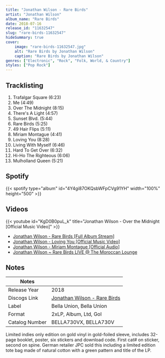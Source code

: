 ```yaml
---
title: "Jonathan Wilson - Rare Birds"
artist: "Jonathan Wilson"
album_name: "Rare Birds"
date: 2018-07-16
release_id: "11632547"
slug: "rare-birds-11632547"
hideSummary: true
cover:
    image: "rare-birds-11632547.jpg"
    alt: "Rare Birds by Jonathan Wilson"
    caption: "Rare Birds by Jonathan Wilson"
genres: ["Electronic", "Rock", "Folk, World, & Country"]
styles: ["Pop Rock"]
---
```

## Tracklisting
1. Trafalgar Square (6:23)
2. Me (4:49)
3. Over The Midnight (8:15)
4. There's A Light (4:57)
5. Sunset Blvd. (5:44)
6. Rare Birds (5:25)
7. 49 Hair Flips (5:11)
8. Miriam Montague (4:41)
9. Loving You (8:28)
10. Living With Myself (6:46)
11. Hard To Get Over (6:32)
12. Hi-Ho The Righteous (6:06)
13. Mulholland Queen (5:21)
## Spotify
{{< spotify type="album" id="4Y4gi87OKQsbWFpCVg91YH" width="100%" height="500" >}}

## Videos
{{< youtube id="KgD0B0puL_k" title="Jonathan Wilson - Over the Midnight [Official Music Video]" >}}
- [Jonathan Wilson - Rare Birds [Full Album Stream]](https://www.youtube.com/watch?v=aVwtORXKqoA)
- [Jonathan Wilson - Loving You [Official Music Video]](https://www.youtube.com/watch?v=sBKnvy8cr80)
- [Jonathan Wilson - Miriam Montague [Official Audio]](https://www.youtube.com/watch?v=D18nBRG6hLw)
- [Jonathan Wilson ~ Rare Birds LIVE @ The Moroccan Lounge](https://www.youtube.com/watch?v=hcYEZl3AygQ)

## Notes
| Notes          |             |
| ---------------| ----------- |
| Release Year   | 2018 |
| Discogs Link   | [Jonathan Wilson - Rare Birds](https://www.discogs.com/release/11632547-Jonathan-Wilson-Rare-Birds) |
| Label          | Bella Union, Bella Union |
| Format         | 2xLP, Album, Ltd, Gol |
| Catalog Number | BELLA730VX, BELLA730V |

Limited indies only edition on gold vinyl in gold-foiled sleeve, includes 32-page booklet, poster, six stickers and download code.  First cat# on sticker, second on spine.  German retailer JPC sold this including a limited edition tote bag made of natural cotton with a green pattern and title of the LP. 
